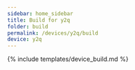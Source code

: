 ```yaml
---
sidebar: home_sidebar
title: Build for y2q
folder: build
permalink: /devices/y2q/build
device: y2q
---
```

{% include templates/device_build.md %}
